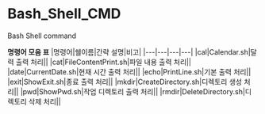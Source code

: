 # Bash_Shell_CMD
Bash Shell command

**명령어 모음 표**
|명령어|쉘이름|간략 설명|비고|
|---|---|---|---|
|cal|Calendar.sh|달력 출력 처리||
|cat|FileContentPrint.sh|파일 내용 출력 처리||
|date|CurrentDate.sh|현재 시간 출력 처리||
|echo|PrintLine.sh|기본 출력 처리||
|exit|ShowExit.sh|종료 출력 처리||
|mkdir|CreateDirectory.sh|디렉토리 생성 처리||
|pwd|ShowPwd.sh|작업 디렉토리 출력 처리||
|rmdir|DeleteDirectory.sh|디렉토리 삭제 처리||